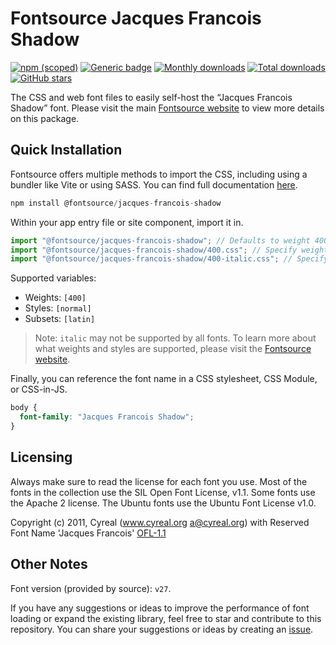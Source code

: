 # Fontsource Jacques Francois Shadow

[![npm (scoped)](https://img.shields.io/npm/v/@fontsource/jacques-francois-shadow?color=brightgreen)](https://www.npmjs.com/package/@fontsource/jacques-francois-shadow) [![Generic badge](https://img.shields.io/badge/fontsource-passing-brightgreen)](https://github.com/fontsource/fontsource) [![Monthly downloads](https://badgen.net/npm/dm/@fontsource/jacques-francois-shadow)](https://github.com/fontsource/fontsource) [![Total downloads](https://badgen.net/npm/dt/@fontsource/jacques-francois-shadow)](https://github.com/fontsource/fontsource) [![GitHub stars](https://img.shields.io/github/stars/fontsource/fontsource.svg?style=social&label=Star)](https://github.com/fontsource/fontsource/stargazers)

The CSS and web font files to easily self-host the “Jacques Francois Shadow” font. Please visit the main [Fontsource website](https://fontsource.org/fonts/jacques-francois-shadow) to view more details on this package.

## Quick Installation

Fontsource offers multiple methods to import the CSS, including using a bundler like Vite or using SASS. You can find full documentation [here](https://fontsource.org/docs/getting-started/introduction).

```javascript
npm install @fontsource/jacques-francois-shadow
```

Within your app entry file or site component, import it in.

```javascript
import "@fontsource/jacques-francois-shadow"; // Defaults to weight 400
import "@fontsource/jacques-francois-shadow/400.css"; // Specify weight
import "@fontsource/jacques-francois-shadow/400-italic.css"; // Specify weight and style
```

Supported variables:
- Weights: `[400]`
- Styles: `[normal]`
- Subsets: `[latin]`

> Note: `italic` may not be supported by all fonts. To learn more about what weights and styles are supported, please visit the [Fontsource website](https://fontsource.org/fonts/jacques-francois-shadow).

Finally, you can reference the font name in a CSS stylesheet, CSS Module, or CSS-in-JS.

```css
body {
  font-family: "Jacques Francois Shadow";
}
```

## Licensing
Always make sure to read the license for each font you use. Most of the fonts in the collection use the SIL Open Font License, v1.1. Some fonts use the Apache 2 license. The Ubuntu fonts use the Ubuntu Font License v1.0.

Copyright (c) 2011, Cyreal (www.cyreal.org a@cyreal.org) with Reserved Font Name 'Jacques Francois'
[OFL-1.1](https://openfontlicense.org)

## Other Notes
Font version (provided by source): `v27`.

If you have any suggestions or ideas to improve the performance of font loading or expand the existing library, feel free to star and contribute to this repository. You can share your suggestions or ideas by creating an [issue](https://github.com/fontsource/fontsource/issues).